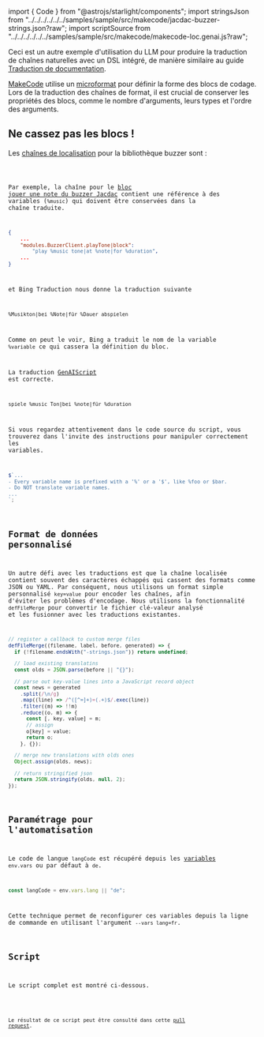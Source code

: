 import { Code } from "@astrojs/starlight/components";
import stringsJson from "../../../../../../samples/sample/src/makecode/jacdac-buzzer-strings.json?raw";
import scriptSource from "../../../../../../samples/sample/src/makecode/makecode-loc.genai.js?raw";

Ceci est un autre exemple d'utilisation du LLM pour produire la traduction de chaînes naturelles avec un DSL intégré, de manière similaire au guide [Traduction de documentation](../../case-studies/documentation-translations/).

[MakeCode](https://makecode.com) utilise un [microformat](https://makecode.com/defining-blocks) pour définir la forme des blocs de codage. Lors de la traduction des chaînes de format, il est crucial de conserver les propriétés des blocs, comme le nombre d'arguments, leurs types et l'ordre des arguments.

## Ne cassez pas les blocs !

Les [chaînes de localisation](https://github.com/microsoft/pxt-jacdac/blob/45d3489c0b96ed0f74c9bbea53fb0714ae9f7fcc/buzzer/_locales/jacdac-buzzer-strings.json#L1) pour la bibliothèque buzzer sont :

<Code title="jacdac-buzzer-strings.json" code={stringsJson} wrap={true} lang="json" />

Par exemple, la chaîne pour le [bloc jouer une note du buzzer Jacdac](https://github.com/microsoft/pxt-jacdac/blob/45d3489c0b96ed0f74c9bbea53fb0714ae9f7fcc/buzzer/_locales/jacdac-buzzer-strings.json#L5-L6) contient une référence à des variables (`%music`) qui doivent être conservées dans la chaîne traduite.

```json
{
    ...
    "modules.BuzzerClient.playTone|block":
        "play %music tone|at %note|for %duration",
    ...
}
```

et Bing Traduction nous donne la traduction suivante

```txt title="Bing Translator"
%Musikton|bei %Note|für %Dauer abspielen
```

Comme on peut le voir, Bing a traduit le nom de la variable `%variable` ce qui cassera la définition du bloc.

La traduction [GenAIScript](https://github.com/microsoft/pxt-jacdac/blob/45d3489c0b96ed0f74c9bbea53fb0714ae9f7fcc/buzzer/_locales/de/jacdac-buzzer-strings.json#L5) est correcte.

```txt title="GenAIScript"
spiele %music Ton|bei %note|für %duration
```

Si vous regardez attentivement dans le code source du script, vous trouverez dans l'invite des instructions pour manipuler correctement les variables.

```js title="block-translator.genai.mjs"
$`...
- Every variable name is prefixed with a '%' or a '$', like %foo or $bar.
- Do NOT translate variable names.
...
`;
```

## Format de données personnalisé

Un autre défi avec les traductions est que la chaîne localisée contient souvent des caractères échappés qui cassent des formats comme JSON ou YAML. Par conséquent, nous utilisons un format simple personnalisé `key=value` pour encoder les chaînes, afin d'éviter les problèmes d'encodage. Nous utilisons la fonctionnalité `defFileMerge` pour convertir le fichier clé-valeur analysé et les fusionner avec les traductions existantes.

```js title="block-translator.genai.mjs"
// register a callback to custom merge files
defFileMerge((filename, label, before, generated) => {
  if (!filename.endsWith("-strings.json")) return undefined;

  // load existing translatins
  const olds = JSON.parse(before || "{}");

  // parse out key-value lines into a JavaScript record object
  const news = generated
    .split(/\n/g)
    .map((line) => /^([^=]+)=(.+)$/.exec(line))
    .filter((m) => !!m)
    .reduce((o, m) => {
      const [, key, value] = m;
      // assign
      o[key] = value;
      return o;
    }, {});

  // merge new translations with olds ones
  Object.assign(olds, news);

  // return stringified json
  return JSON.stringify(olds, null, 2);
});
```

## Paramétrage pour l'automatisation

Le code de langue `langCode` est récupéré depuis les [variables](../../reference/scripts/variables/) `env.vars` ou par défaut à `de`.

```js
const langCode = env.vars.lang || "de";
```

Cette technique permet de reconfigurer ces variables depuis la ligne de commande en utilisant l'argument `--vars lang=fr`.

## Script

Le script complet est montré ci-dessous.

<Code code={scriptSource} title="block-translator.genai.mjs" wrap={true} lang="js" />

Le résultat de ce script peut être consulté dans cette [pull request](https://github.com/microsoft/pxt-jacdac/pull/108).
